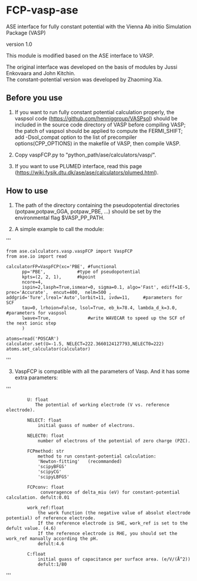 # FCP-vasp-ase
ASE interface for fully constant potential with the Vienna Ab initio Simulation Package (VASP)

version 1.0


This module is modified based on the ASE interface to VASP.

The original interface was developed on the basis of modules by Jussi Enkovaara and John Kitchin.  
The constant-potential version was developed by Zhaoming Xia.



## Before you use

1. If you want to run fully constant potential calculation properly, the vaspsol code (https://github.com/henniggroup/VASPsol) should be included in the source code directory of VASP before compiling VASP; the patch of vaspsol should be applied to compute the FERMI_SHIFT; add -Dsol_compat option to the list of precompiler options(CPP_OPTIONS) in the makefile of VASP, then compile VASP.

2. Copy vaspFCP.py to "python_path/ase/calculators/vasp/".

3. If you want to use PLUMED interface, read this page (https://wiki.fysik.dtu.dk/ase/ase/calculators/plumed.html).

## How to use

1. The path of the directory containing the pseudopotential directories (potpaw,potpaw_GGA, potpaw_PBE, ...) should be set by the environmental flag $VASP_PP_PATH.

2. A simple example to call the module:

'''

    from ase.calculators.vasp.vaspFCP import VaspFCP
    from ase.io import read
    
    calculatorFP=VaspFCP(xc='PBE', #functional
          pp='PBE',            #type of pseudopotential
          kpts=(2, 2, 1),      #kpoint
          ncore=4,
          ispin=2,lasph=True,ismear=0, sigma=0.1, algo='Fast', ediff=1E-5, prec='Accurate',  encut=400,  nelm=500 , addgrid='Ture',lreal='Auto',lorbit=11, ivdw=11,     #parameters for SCF
          tau=0, lrhoion=False, lsol=True, eb_k=78.4, lambda_d_k=3.0, #parameters for vaspsol
          lwave=True,              #write WAVECAR to speed up the SCF of the next ionic step
          )

    atoms=read('POSCAR')
    calculator.set(U=-1.5, NELECT=222.3660124127793,NELECT0=222)
    atoms.set_calculator(calculator)

'''

3. VaspFCP is compatible with all the parameters of Vasp. And it has some extra parameters:

'''

            U: float
               The potential of working electrode (V vs. reference electrode).
            
            NELECT: float
                initial guass of number of electrons.
            
            NELECT0: float
                number of electrons of the potential of zero charge (PZC). 

            FCPmethod: str
                method to run constant-potential calculation:
                'Newton-fitting'   (recommanded)
                'scipyBFGS'
                'scipyCG'
                'scipyLBFGS'

            FCPconv: float
                 converagence of delta_miu (eV) for constant-potential calculation. defult:0.01

            work_ref:float
                the work function (the negative value of absolut electrode potential) of reference electrode.
                If the reference electrode is SHE, work_ref is set to the defult value. (4.6)
                If the reference electrode is RHE, you should set the work_ref manually according the pH.
                defult:4.6
       
            C:float
                initial guass of capacitance per surface area. (e/V/(Å^2))
                defult:1/80
'''

